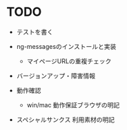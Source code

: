 # TODO
* テストを書く
* ng-messagesのインストールと実装
  * マイページURLの重複チェック
* バージョンアップ・障害情報

* 動作確認
  * win/mac 動作保証ブラウザの明記
* スペシャルサンクス 利用素材の明記